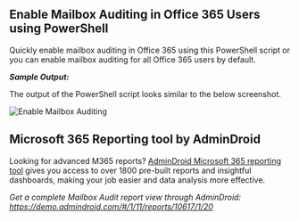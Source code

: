 ﻿## Enable Mailbox Auditing in Office 365 Users using PowerShell
Quickly enable mailbox auditing in Office 365 using this PowerShell script or you can enable mailbox auditing for all Office 365 users by default.

***Sample Output:***

The output of the PowerShell script looks similar to the below screenshot.

![Enable Mailbox Auditing]( https://o365reports.com/wp-content/uploads/2020/01/Enable-mailbox-auditing-for-all-office-365-users.png)

## Microsoft 365 Reporting tool by AdminDroid
Looking for advanced M365 reports? [AdminDroid Microsoft 365 reporting tool](https://admindroid.com/?src=GitHub) gives you access to over 1800 pre-built reports and insightful dashboards, making your job easier and data analysis more effective.

*Get a complete Mailbox Audit report view through AdminDroid: <https://demo.admindroid.com/#/1/11/reports/10617/1/20>*

